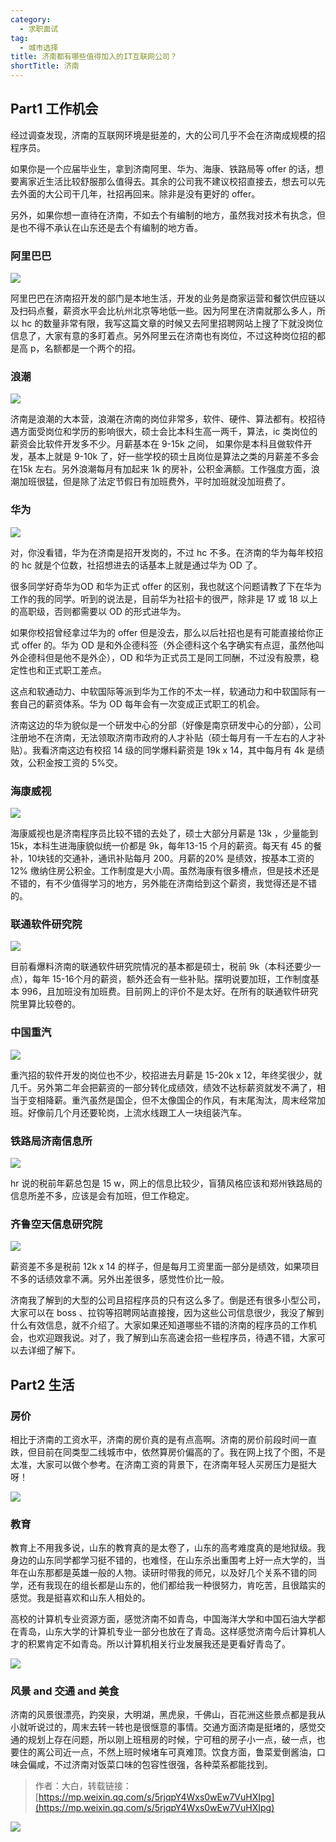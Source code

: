 ```yaml
---
category:
  - 求职面试
tag:
  - 城市选择
title: 济南都有哪些值得加入的IT互联网公司？
shortTitle: 济南
---
```




## Part1 工作机会

经过调查发现，济南的互联网环境是挺差的，大的公司几乎不会在济南成规模的招程序员。

如果你是一个应届毕业生，拿到济南阿里、华为、海康、铁路局等 offer 的话，想要离家近生活比较舒服那么值得去。其余的公司我不建议校招直接去，想去可以先去外面的大公司干几年，社招再回来。除非是没有更好的 offer。

另外，如果你想一直待在济南，不如去个有编制的地方，虽然我对技术有执念，但是也不得不承认在山东还是去个有编制的地方香。

### 阿里巴巴

![](https://cdn.tobebetterjavaer.com/tobebetterjavaer/images/cityselect/jinan-52693980-e0eb-4781-94ca-fe15c0363410.png)


阿里巴巴在济南招开发的部门是本地生活，开发的业务是商家运营和餐饮供应链以及扫码点餐，薪资水平会比杭州北京等地低一些。因为阿里在济南就那么多人，所以 hc 的数量非常有限，我写这篇文章的时候又去阿里招聘网站上搜了下就没岗位信息了，大家有意的多盯着点。另外阿里云在济南也有岗位，不过这种岗位招的都是高 p，名额都是一个两个的招。

### 浪潮

![](https://cdn.tobebetterjavaer.com/tobebetterjavaer/images/cityselect/jinan-e99080e9-a5ba-4016-b71c-1be1eb3d67ed.png)


济南是浪潮的大本营，浪潮在济南的岗位非常多，软件、硬件、算法都有。校招待遇方面受岗位和学历的影响很大，硕士会比本科生高一两千，算法，ic 类岗位的薪资会比软件开发多不少。月薪基本在 9-15k 之间， 如果你是本科且做软件开发，基本上就是 9-10k 了，好一些学校的硕士且岗位是算法之类的月薪差不多会在15k 左右。另外浪潮每月有加起来 1k 的房补，公积金满额。工作强度方面，浪潮加班很猛，但是除了法定节假日有加班费外，平时加班就没加班费了。

### 华为

![](https://cdn.tobebetterjavaer.com/tobebetterjavaer/images/cityselect/jinan-f74af12b-73e1-4455-8ad9-1cecda84a21a.png)


对，你没看错，华为在济南是招开发岗的，不过 hc 不多。在济南的华为每年校招的 hc 就是个位数，社招想进去的话基本上就是通过华为 OD 了。

很多同学好奇华为OD 和华为正式 offer 的区别，我也就这个问题请教了下在华为工作的我的同学。听到的说法是，目前华为社招卡的很严，除非是 17 或 18 以上的高职级，否则都需要以 OD 的形式进华为。

如果你校招曾经拿过华为的 offer 但是没去，那么以后社招也是有可能直接给你正式 offer 的。华为 OD 是和外企德科签（外企德科这个名字确实有点逗，虽然他叫外企德科但是他不是外企），OD 和华为正式员工是同工同酬，不过没有股票，稳定性也和正式职工差点。

这点和软通动力、中软国际等派到华为工作的不太一样，软通动力和中软国际有一套自己的薪资体系。华为 OD 每年会有一次变成正式职工的机会。

济南这边的华为貌似是一个研发中心的分部（好像是南京研发中心的分部），公司注册地不在济南，无法领取济南市政府的人才补贴（硕士每月有一千左右的人才补贴）。我看济南这边有校招 14 级的同学爆料薪资是 19k x 14，其中每月有 4k 是绩效，公积金按工资的 5%交。

### 海康威视

![](https://cdn.tobebetterjavaer.com/tobebetterjavaer/images/cityselect/jinan-60bc84b2-fd87-4c7a-bcb0-da6134786313.png)


海康威视也是济南程序员比较不错的去处了，硕士大部分月薪是 13k ，少量能到 15k，本科生进海康貌似统一价都是 9k，每年13-15 个月的薪资。每天有 45 的餐补，10块钱的交通补，通讯补贴每月 200。月薪的20% 是绩效，按基本工资的 12% 缴纳住房公积金。工作制度是大小周。虽然海康有很多槽点，但是技术还是不错的，有不少值得学习的地方，另外能在济南给到这个薪资，我觉得还是不错的。

### 联通软件研究院

![](https://cdn.tobebetterjavaer.com/tobebetterjavaer/images/cityselect/jinan-d10a741e-bc19-4c92-b03d-9f7f295837d9.png)


目前看爆料济南的联通软件研究院情况的基本都是硕士，税前 9k（本科还要少一点），每年 15-16个月的薪资，额外还会有一些补贴。摆明说要加班，工作制度基本 996，且加班没有加班费。目前网上的评价不是太好。在所有的联通软件研究院里算比较卷的。

### 中国重汽

![](https://cdn.tobebetterjavaer.com/tobebetterjavaer/images/cityselect/jinan-97191e20-997b-4203-9f23-1c761154bde8.png)


重汽招的软件开发的岗位也不少，校招进去月薪是 15-20k x 12，年终奖很少，就几千。另外第二年会把薪资的一部分转化成绩效，绩效不达标薪资就发不满了，相当于变相降薪。重汽虽然是国企，但不太像国企的作风，有末尾淘汰，周末经常加班。好像前几个月还要轮岗，上流水线跟工人一块组装汽车。

### 铁路局济南信息所

![](https://cdn.tobebetterjavaer.com/tobebetterjavaer/images/cityselect/jinan-f6c82ef5-14a6-4c9c-8bc2-56b4b59c9152.png)


hr 说的税前年薪总包是 15 w，网上的信息比较少，盲猜风格应该和郑州铁路局的信息所差不多，应该是会有加班，但工作稳定。

### 齐鲁空天信息研究院

![](https://cdn.tobebetterjavaer.com/tobebetterjavaer/images/cityselect/jinan-ea15afb0-62d8-4031-9c20-13a04da269d2.png)


薪资差不多是税前 12k x 14 的样子，但是每月工资里面一部分是绩效，如果项目不多的话绩效拿不满。另外出差很多，感觉性价比一般。

济南我了解到的大型的公司且招程序员的只有这么多了。倒是还有很多小型公司，大家可以在 boss 、拉钩等招聘网站直接搜，因为这些公司信息很少，我没了解到什么有效信息，就不介绍了。大家如果还知道哪些不错的济南的程序员的工作机会，也欢迎跟我说。对了，我了解到山东高速会招一些程序员，待遇不错，大家可以去详细了解下。

## Part2 生活

### 房价

相比于济南的工资水平，济南的房价真的是有点高啊。济南的房价前段时间一直跌，但目前在同类型二线城市中，依然算房价偏高的了。我在网上找了个图，不是太准，大家可以做个参考。在济南工资的背景下，在济南年轻人买房压力是挺大呀！

![](https://cdn.tobebetterjavaer.com/tobebetterjavaer/images/cityselect/jinan-6f426bc3-7dbc-4bd8-91c1-4660a945a5f5.png)


### 教育

教育上不用我多说，山东的教育真的是太卷了，山东的高考难度真的是地狱级。我身边的山东同学都学习挺不错的，也难怪，在山东杀出重围考上好一点大学的，当年在山东那都是英雄一般的人物。读研时带我的师兄，以及好几个关系不错的同学，还有我现在的组长都是山东的，他们都给我一种很努力，肯吃苦，且很踏实的感觉。我是挺喜欢和山东人相处的。

高校的计算机专业资源方面，感觉济南不如青岛，中国海洋大学和中国石油大学都在青岛，山东大学的计算机专业一部分也放在了青岛。这样感觉济南今后计算机人才的积累肯定不如青岛。所以计算机相关行业发展我还是更看好青岛了。

![](https://cdn.tobebetterjavaer.com/tobebetterjavaer/images/cityselect/jinan-d222ea8c-6d83-4cd6-8cf7-3f7fd2fa1838.png)


### 风景 and 交通 and 美食

济南的风景很漂亮，趵突泉，大明湖，黑虎泉，千佛山，百花洲这些景点都是我从小就听说过的，周末去转一转也是很惬意的事情。交通方面济南是挺堵的，感觉交通的规划上存在问题，所以刚上班租房的时候，宁可租的房子小一点，破一点，也要住的离公司近一点，不然上班时候堵车可真难顶。饮食方面，鲁菜爱倒酱油，口味会偏咸，不过济南对饭菜口味的包容性很强，各种菜系都能找到。

>作者：大白，转载链接：[https://mp.weixin.qq.com/s/5rjqpY4Wxs0wEw7VuHXIpg](https://mp.weixin.qq.com/s/5rjqpY4Wxs0wEw7VuHXIpg)

![](https://cdn.tobebetterjavaer.com/tobebetterjavaer/images/gongzhonghao.png)